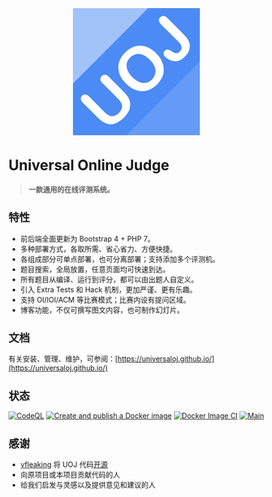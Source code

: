 <p align="center"><img src="https://github.com/UniversalOJ/UOJ-System/blob/master/web/images/logo.png?raw=true"></p>

# Universal Online Judge

> #### 一款通用的在线评测系统。

## 特性

- 前后端全面更新为 Bootstrap 4 + PHP 7。
- 多种部署方式，各取所需、省心省力、方便快捷。
- 各组成部分可单点部署，也可分离部署；支持添加多个评测机。
- 题目搜索，全局放置，任意页面均可快速到达。
- 所有题目从编译、运行到评分，都可以由出题人自定义。
- 引入 Extra Tests 和 Hack 机制，更加严谨、更有乐趣。
- 支持 OI/IOI/ACM 等比赛模式；比赛内设有提问区域。
- 博客功能，不仅可撰写图文内容，也可制作幻灯片。

## 文档

有关安装、管理、维护，可参阅：[https://universaloj.github.io/](https://universaloj.github.io/)

## 状态

[![CodeQL](https://github.com/user111192/UOJ-System/actions/workflows/github-code-scanning/codeql/badge.svg)](https://github.com/user111192/UOJ-System/actions/workflows/github-code-scanning/codeql) [![Create and publish a Docker image](https://github.com/user111192/UOJ-System/actions/workflows/docker-publish.yml/badge.svg)](https://github.com/user111192/UOJ-System/actions/workflows/docker-publish.yml) [![Docker Image CI](https://github.com/user111192/UOJ-System/actions/workflows/docker-image.yml/badge.svg)](https://github.com/user111192/UOJ-System/actions/workflows/docker-image.yml) [![Main](https://github.com/user111192/UOJ-System/actions/workflows/lint.yml/badge.svg)](https://github.com/user111192/UOJ-System/actions/workflows/lint.yml)

## 感谢

- [vfleaking](https://github.com/vfleaking) 将 UOJ 代码[开源](https://github.com/vfleaking/uoj)
- 向原项目或本项目贡献代码的人
- 给我们启发与灵感以及提供意见和建议的人

